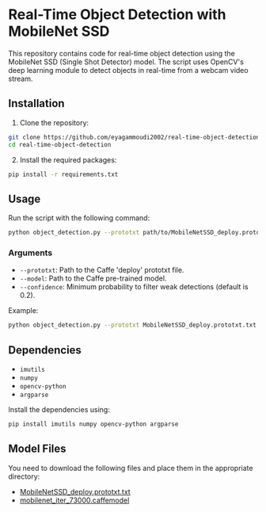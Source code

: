 # Real-Time Object Detection with MobileNet SSD

This repository contains code for real-time object detection using the MobileNet SSD (Single Shot Detector) model. The script uses OpenCV's deep learning module to detect objects in real-time from a webcam video stream.


## Installation

1. Clone the repository:

```bash
git clone https://github.com/eyagammoudi2002/real-time-object-detection.git
cd real-time-object-detection
```

2. Install the required packages:

```bash
pip install -r requirements.txt
```

## Usage

Run the script with the following command:

```bash
python object_detection.py --prototxt path/to/MobileNetSSD_deploy.prototxt.txt --model path/to/mobilenet_iter_73000.caffemodel --confidence 0.2
```

### Arguments

- `--prototxt`: Path to the Caffe 'deploy' prototxt file.
- `--model`: Path to the Caffe pre-trained model.
- `--confidence`: Minimum probability to filter weak detections (default is 0.2).

Example:

```bash
python object_detection.py --prototxt MobileNetSSD_deploy.prototxt.txt --model mobilenet_iter_73000.caffemodel --confidence 0.2
```

## Dependencies

- `imutils`
- `numpy`
- `opencv-python`
- `argparse`

Install the dependencies using:

```bash
pip install imutils numpy opencv-python argparse
```

## Model Files

You need to download the following files and place them in the appropriate directory:

- [MobileNetSSD_deploy.prototxt.txt](https://github.com/chuanqi305/MobileNet-SSD/blob/master/deploy.prototxt)
- [mobilenet_iter_73000.caffemodel](https://github.com/chuanqi305/MobileNet-SSD/blob/master/mobilenet_iter_73000.caffemodel)


